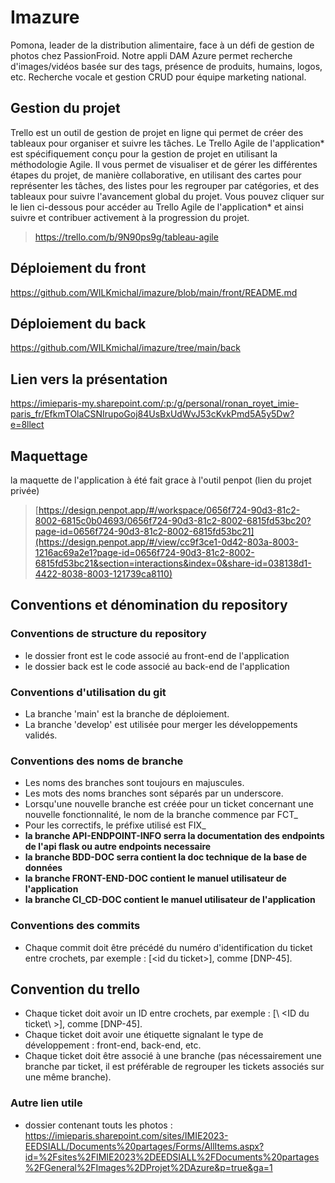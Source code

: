 # Imazure
Pomona, leader de la distribution alimentaire, face à un défi de gestion de photos chez PassionFroid. Notre appli DAM Azure permet recherche d'images/vidéos basée sur des tags, présence de produits, humains, logos, etc. Recherche vocale et gestion CRUD pour équipe marketing national.

## Gestion du projet
Trello est un outil de gestion de projet en ligne qui permet de créer des tableaux pour organiser et suivre les tâches. Le Trello Agile de l'application* est spécifiquement conçu pour la gestion de projet en utilisant la méthodologie Agile. Il vous permet de visualiser et de gérer les différentes étapes du projet, de manière collaborative, en utilisant des cartes pour représenter les tâches, des listes pour les regrouper par catégories, et des tableaux pour suivre l'avancement global du projet. Vous pouvez cliquer sur le lien ci-dessous pour accéder au Trello Agile de l'application* et ainsi suivre et contribuer activement à la progression du projet.

> https://trello.com/b/9N90ps9g/tableau-agile

## Déploiement du front
https://github.com/WILKmichal/imazure/blob/main/front/README.md

## Déploiement du back
https://github.com/WILKmichal/imazure/tree/main/back

## Lien vers la présentation
https://imieparis-my.sharepoint.com/:p:/g/personal/ronan_royet_imie-paris_fr/EfkmTOlaCSNIrupoGoj84UsBxUdWvJ53cKvkPmd5A5y5Dw?e=8llect

## Maquettage

la maquette de l'application à été fait grace à l'outil penpot (lien du projet privée)

> [https://design.penpot.app/#/workspace/0656f724-90d3-81c2-8002-6815c0b04693/0656f724-90d3-81c2-8002-6815fd53bc20?page-id=0656f724-90d3-81c2-8002-6815fd53bc21](https://design.penpot.app/#/view/cc9f3ce1-0d42-803a-8003-1216ac69a2e1?page-id=0656f724-90d3-81c2-8002-6815fd53bc21&section=interactions&index=0&share-id=038138d1-4422-8038-8003-121739ca8110)

## Conventions et dénomination du repository

### Conventions de structure du repository

- le dossier front est le code associé au front-end de l'application
- le dossier back est le code associé au back-end de l'application

### Conventions d'utilisation du git
- La branche 'main' est la branche de déploiement.
- La branche 'develop' est utilisée pour merger les développements validés.

### Conventions des noms de branche

- Les noms des branches sont toujours en majuscules.
- Les mots des noms branches sont séparés par un underscore.
- Lorsqu'une nouvelle branche est créée pour un ticket concernant une nouvelle fonctionnalité, le nom de la branche commence par FCT_
- Pour les correctifs, le préfixe utilisé est FIX_ 
- **la branche API-ENDPOINT-INFO serra la documentation des endpoints de l'api flask ou autre endpoints necessaire**
- **la branche BDD-DOC serra contient la doc technique de la base de données**
- **la branche FRONT-END-DOC contient le manuel utilisateur de l'application**
- **la branche CI_CD-DOC contient le manuel utilisateur de l'application**

### Conventions des commits
- Chaque commit doit être précédé du numéro d'identification du ticket entre crochets, par exemple : [\<id du ticket\>], comme [DNP-45].

## Convention du trello

- Chaque ticket doit avoir un ID entre crochets, par exemple : [\ <ID du ticket\ >], comme [DNP-45].
- Chaque ticket doit avoir une étiquette signalant le type de développement : front-end, back-end, etc.
- Chaque ticket doit être associé à une branche (pas nécessairement une branche par ticket, il est préférable de regrouper les tickets associés sur une même branche).

### Autre lien utile

- dossier contenant touts les photos : https://imieparis.sharepoint.com/sites/IMIE2023-EEDSIALL/Documents%20partages/Forms/AllItems.aspx?id=%2Fsites%2FIMIE2023%2DEEDSIALL%2FDocuments%20partages%2FGeneral%2FImages%2DProjet%2DAzure&p=true&ga=1
    
